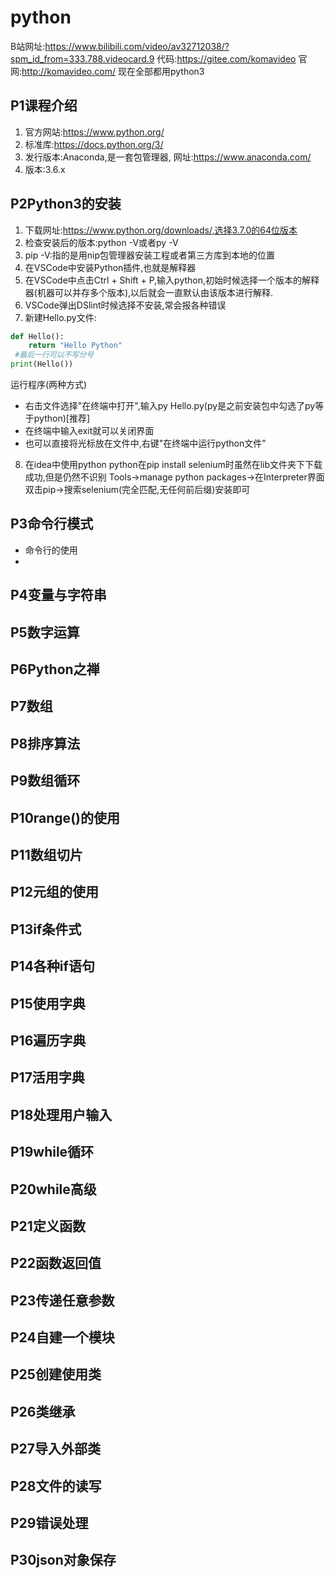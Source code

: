 # python
B站网址:https://www.bilibili.com/video/av32712038/?spm_id_from=333.788.videocard.9
代码:https://gitee.com/komavideo
官网:http://komavideo.com/
现在全部都用python3
## P1课程介绍
1. 官方网站:https://www.python.org/
2. 标准库:https://docs.python.org/3/
3. 发行版本:Anaconda,是一套包管理器,
    网址:https://www.anaconda.com/
4. 版本:3.6.x
## P2Python3的安装
1. 下载网址:https://www.python.org/downloads/,选择3.7.0的64位版本
2. 检查安装后的版本:python -V或者py -V
3. pip -V:指的是用nip包管理器安装工程或者第三方库到本地的位置
4. 在VSCode中安装Python插件,也就是解释器
5. 在VSCode中点击Ctrl + Shift + P,输入python,初始时候选择一个版本的解释器(机器可以并存多个版本),以后就会一直默认由该版本进行解释.
6. VSCode弹出DSlint时候选择不安装,常会报各种错误
7. 新建Hello.py文件:
```python
def Hello():
    return "Hello Python"
 #最后一行可以不写分号
print(Hello())
```
运行程序(两种方式)
- 右击文件选择"在终端中打开",输入py Hello.py(py是之前安装包中勾选了py等于python)[推荐]
- 在终端中输入exit就可以关闭界面
- 也可以直接将光标放在文件中,右键"在终端中运行python文件"
8. 在idea中使用python
python在pip install selenium时虽然在lib文件夹下下载成功,但是仍然不识别
Tools->manage python packages->在Interpreter界面双击pip->搜索selenium(完全匹配,无任何前后缀)安装即可


## P3命令行模式
- 命令行的使用
- 

## P4变量与字符串

## P5数字运算

## P6Python之禅

## P7数组

## P8排序算法

## P9数组循环

## P10range()的使用

## P11数组切片

## P12元组的使用

## P13if条件式

## P14各种if语句

## P15使用字典

## P16遍历字典

## P17活用字典

## P18处理用户输入

## P19while循环

## P20while高级

## P21定义函数

## P22函数返回值

## P23传递任意参数

## P24自建一个模块

## P25创建使用类

## P26类继承

## P27导入外部类

## P28文件的读写

## P29错误处理

## P30json对象保存
